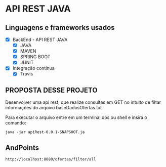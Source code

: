 # API REST JAVA

## Linguagens e frameworks usados

* [x] BackEnd - API REST JAVA
  * [x] JAVA
  * [x] MAVEN
  * [x] SPRING BOOT
  * [x] JUNIT
 * [x] Integração continua
   * [x] Travis
  
## PROPOSTA DESSE PROJETO
Desenvolver uma api rest, que realize consultas em GET no intuito de filtar informações do arquivo baseDadosOfertas.txt

Para executar o arquivo entre em um terminal dos ou shell e insira o comando:

```
java -jar apiRest-0.0.1-SNAPSHOT.ja
```

## AndPoints 

```
http://localhost:8080/ofertas/filter/all
```
